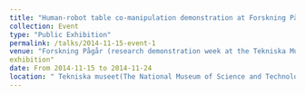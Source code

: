```yaml
---
title: "Human-robot table co-manipulation demonstration at Forskning Pågår 2014"
collection: Event 
type: "Public Exhibition"
permalink: /talks/2014-11-15-event-1
venue: "Forskning Pågår (research demonstration week at the Tekniska Museet) "
exhibition"
date: From 2014-11-15 to 2014-11-24
location: " Tekniska museet(The National Museum of Science and Technology), Museivägen 7. Stockholm"
---
```




